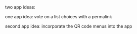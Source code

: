 two app ideas:


one app idea:
vote on a list choices
with a permalink

second app idea:
incorporate the QR code menus into the app